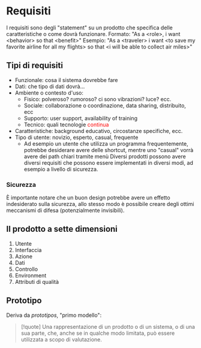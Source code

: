 # Requisiti
I requisiti sono degli "statement" su un prodotto che specifica delle caratteristiche o come dovrà funzionare.
Formato:
"As a \<role>, i want \<behavior> so that \<benefit>"
Esempio:
"As a \<traveler> i want \<to save my favorite airline for all my flights> so that \<i will be able to collect air miles>"
## Tipi di requisiti
- Funzionale: cosa il sistema dovrebbe fare
- Dati: che tipo di dati dovrà...
- Ambiente o contesto d'uso:
	- Fisico: polveroso? rumoroso? ci sono vibrazioni? luce? ecc.
	- Sociale: collaborazione o coordinazione, data sharing, distribuito, ecc
	- Supporto: user support, availability of training
	- Tecnico: quali tecnologie <span style="color:#ff0000">continua</span>
- Caratteristiche: background educativo, circostanze specifiche, ecc.
- Tipo di utente: novizio, esperto, casual, frequente
	- Ad esempio un utente che utilizza un programma frequentemente, potrebbe desiderare avere delle shortcut, mentre uno "casual" vorrà avere dei path chiari tramite menù
Diversi prodotti possono avere diversi requisiti che possono essere implementati in diversi modi, ad esempio a livello di sicurezza.
### Sicurezza
È importante notare che un buon design potrebbe avere un effetto indesiderato sulla sicurezza, allo stesso modo è possibile creare degli ottimi meccanismi di difesa (potenzialmente invisibili).
## Il prodotto a sette dimensioni
1. Utente
2. Interfaccia
3. Azione
4. Dati
5. Controllo
6. Environment
7. Attributi di qualità
## Prototipo
Deriva da *prototipos*, "primo modello":
>[!quote] 
>Una rappresentazione di un prodotto o di un sistema, o di una sua parte, che, anche se in qualche modo limitata, può essere utilizzata a scopo di valutazione.

